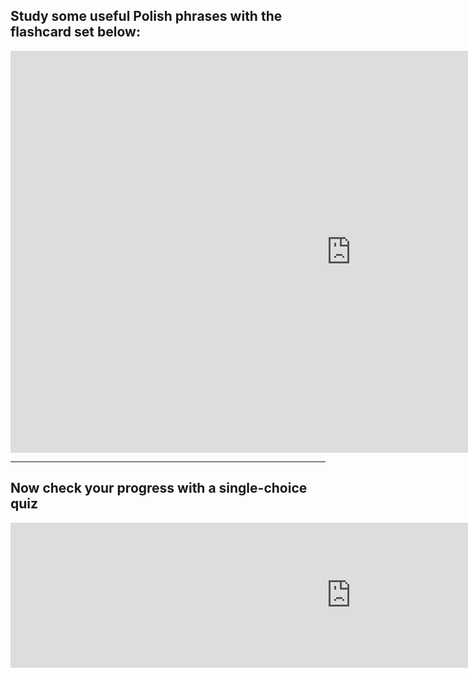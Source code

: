 <h2>Study some useful Polish phrases with the flashcard set below: </h2>
<iframe src="https://h5p.org/h5p/embed/393624" width="1090" height="643" frameborder="0" allowfullscreen="allowfullscreen"></iframe><script src="https://h5p.org/sites/all/modules/h5p/library/js/h5p-resizer.js" charset="UTF-8"></script>

<hr>

<h2>Now check your progress with a single-choice quiz</h2>
<iframe src="https://h5p.org/h5p/embed/393865" width="1090" height="232" frameborder="0" allowfullscreen="allowfullscreen"></iframe><script src="https://h5p.org/sites/all/modules/h5p/library/js/h5p-resizer.js" charset="UTF-8"></script>


